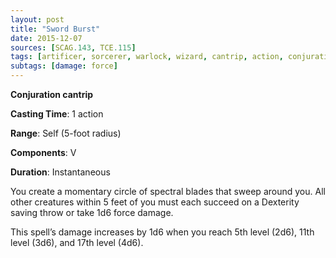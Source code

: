 ```yaml
---
layout: post
title: "Sword Burst"
date: 2015-12-07
sources: [SCAG.143, TCE.115]
tags: [artificer, sorcerer, warlock, wizard, cantrip, action, conjuration]
subtags: [damage: force]
---
```


**Conjuration cantrip**

**Casting Time**: 1 action

**Range**: Self (5-foot radius)

**Components**: V

**Duration**: Instantaneous

You create a momentary circle of spectral blades that sweep around you. All other creatures within 5 feet of you must each succeed on a Dexterity saving throw or take 1d6 force damage.

This spell’s damage increases by 1d6 when you reach 5th level (2d6), 11th level (3d6), and 17th level (4d6).
